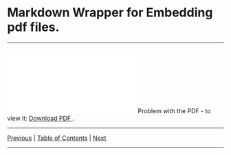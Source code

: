 # Markdown Wrapper for Embedding pdf files.

<hr>

<object data="./topic_13.pdf" type="application/pdf" width="700px" height="700px">
  <embed src="./topic_13.pdf">
      Problem with the PDF - to view it:
      <a href="./topic_13.pdf">
          Download PDF
      </a>.
  </embed>
</object>

<hr>

[Previous](../../topic_12/pdf/embed_12.md)
| [Table of Contents](../../toc/pdf/embed_toc.md)
| [Next](../../topic_14/pdf/embed_14.md)

<hr>
